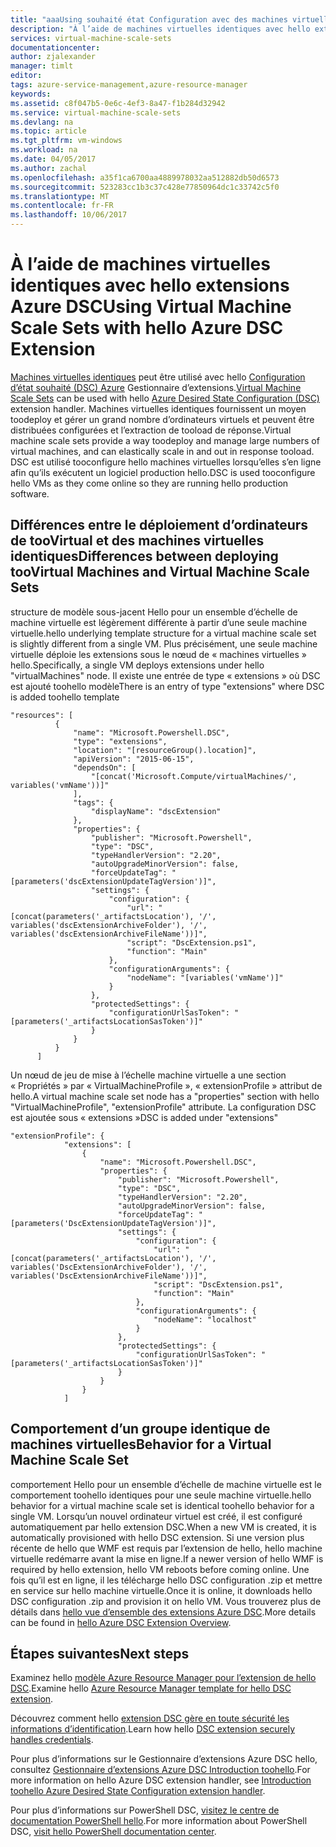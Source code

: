 ```yaml
---
title: "aaaUsing souhaité état Configuration avec des machines virtuelles identiques | Documents Microsoft"
description: "À l’aide de machines virtuelles identiques avec hello extensions Azure DSC"
services: virtual-machine-scale-sets
documentationcenter: 
author: zjalexander
manager: timlt
editor: 
tags: azure-service-management,azure-resource-manager
keywords: 
ms.assetid: c8f047b5-0e6c-4ef3-8a47-f1b284d32942
ms.service: virtual-machine-scale-sets
ms.devlang: na
ms.topic: article
ms.tgt_pltfrm: vm-windows
ms.workload: na
ms.date: 04/05/2017
ms.author: zachal
ms.openlocfilehash: a35f1ca6700aa4889978032aa512882db50d6573
ms.sourcegitcommit: 523283cc1b3c37c428e77850964dc1c33742c5f0
ms.translationtype: MT
ms.contentlocale: fr-FR
ms.lasthandoff: 10/06/2017
---
```

# <a name="using-virtual-machine-scale-sets-with-hello-azure-dsc-extension"></a><span data-ttu-id="1d480-103">À l’aide de machines virtuelles identiques avec hello extensions Azure DSC</span><span class="sxs-lookup"><span data-stu-id="1d480-103">Using Virtual Machine Scale Sets with hello Azure DSC Extension</span></span>
<span data-ttu-id="1d480-104">[Machines virtuelles identiques](virtual-machine-scale-sets-overview.md) peut être utilisé avec hello [Configuration d’état souhaité (DSC) Azure](../virtual-machines/windows/extensions-dsc-overview.md?toc=%2fazure%2fvirtual-machines%2fwindows%2ftoc.json) Gestionnaire d’extensions.</span><span class="sxs-lookup"><span data-stu-id="1d480-104">[Virtual Machine Scale Sets](virtual-machine-scale-sets-overview.md) can be used with hello [Azure Desired State Configuration (DSC)](../virtual-machines/windows/extensions-dsc-overview.md?toc=%2fazure%2fvirtual-machines%2fwindows%2ftoc.json) extension handler.</span></span> <span data-ttu-id="1d480-105">Machines virtuelles identiques fournissent un moyen toodeploy et gérer un grand nombre d’ordinateurs virtuels et peuvent être distribuées configurées et l’extraction de tooload de réponse.</span><span class="sxs-lookup"><span data-stu-id="1d480-105">Virtual machine scale sets provide a way toodeploy and manage large numbers of virtual machines, and can elastically scale in and out in response tooload.</span></span> <span data-ttu-id="1d480-106">DSC est utilisé tooconfigure hello machines virtuelles lorsqu’elles s’en ligne afin qu’ils exécutent un logiciel production hello.</span><span class="sxs-lookup"><span data-stu-id="1d480-106">DSC is used tooconfigure hello VMs as they come online so they are running hello production software.</span></span>

## <a name="differences-between-deploying-toovirtual-machines-and-virtual-machine-scale-sets"></a><span data-ttu-id="1d480-107">Différences entre le déploiement d’ordinateurs de tooVirtual et des machines virtuelles identiques</span><span class="sxs-lookup"><span data-stu-id="1d480-107">Differences between deploying tooVirtual Machines and Virtual Machine Scale Sets</span></span>
<span data-ttu-id="1d480-108">structure de modèle sous-jacent Hello pour un ensemble d’échelle de machine virtuelle est légèrement différente à partir d’une seule machine virtuelle.</span><span class="sxs-lookup"><span data-stu-id="1d480-108">hello underlying template structure for a virtual machine scale set is slightly different from a single VM.</span></span> <span data-ttu-id="1d480-109">Plus précisément, une seule machine virtuelle déploie les extensions sous le nœud de « machines virtuelles » hello.</span><span class="sxs-lookup"><span data-stu-id="1d480-109">Specifically, a single VM deploys extensions under hello "virtualMachines" node.</span></span> <span data-ttu-id="1d480-110">Il existe une entrée de type « extensions » où DSC est ajouté toohello modèle</span><span class="sxs-lookup"><span data-stu-id="1d480-110">There is an entry of type "extensions" where DSC is added toohello template</span></span>

```
"resources": [
          {
              "name": "Microsoft.Powershell.DSC",
              "type": "extensions",
              "location": "[resourceGroup().location]",
              "apiVersion": "2015-06-15",
              "dependsOn": [
                  "[concat('Microsoft.Compute/virtualMachines/', variables('vmName'))]"
              ],
              "tags": {
                  "displayName": "dscExtension"
              },
              "properties": {
                  "publisher": "Microsoft.Powershell",
                  "type": "DSC",
                  "typeHandlerVersion": "2.20",
                  "autoUpgradeMinorVersion": false,
                  "forceUpdateTag": "[parameters('dscExtensionUpdateTagVersion')]",
                  "settings": {
                      "configuration": {
                          "url": "[concat(parameters('_artifactsLocation'), '/', variables('dscExtensionArchiveFolder'), '/', variables('dscExtensionArchiveFileName'))]",
                          "script": "DscExtension.ps1",
                          "function": "Main"
                      },
                      "configurationArguments": {
                          "nodeName": "[variables('vmName')]"
                      }
                  },
                  "protectedSettings": {
                      "configurationUrlSasToken": "[parameters('_artifactsLocationSasToken')]"
                  }
              }
          }
      ]
```

<span data-ttu-id="1d480-111">Un nœud de jeu de mise à l’échelle machine virtuelle a une section « Propriétés » par « VirtualMachineProfile », « extensionProfile » attribut de hello.</span><span class="sxs-lookup"><span data-stu-id="1d480-111">A virtual machine scale set node has a "properties" section with hello "VirtualMachineProfile", "extensionProfile" attribute.</span></span> <span data-ttu-id="1d480-112">La configuration DSC est ajoutée sous « extensions »</span><span class="sxs-lookup"><span data-stu-id="1d480-112">DSC is added under "extensions"</span></span>

```
"extensionProfile": {
            "extensions": [
                {
                    "name": "Microsoft.Powershell.DSC",
                    "properties": {
                        "publisher": "Microsoft.Powershell",
                        "type": "DSC",
                        "typeHandlerVersion": "2.20",
                        "autoUpgradeMinorVersion": false,
                        "forceUpdateTag": "[parameters('DscExtensionUpdateTagVersion')]",
                        "settings": {
                            "configuration": {
                                "url": "[concat(parameters('_artifactsLocation'), '/', variables('DscExtensionArchiveFolder'), '/', variables('DscExtensionArchiveFileName'))]",
                                "script": "DscExtension.ps1",
                                "function": "Main"
                            },
                            "configurationArguments": {
                                "nodeName": "localhost"
                            }
                        },
                        "protectedSettings": {
                            "configurationUrlSasToken": "[parameters('_artifactsLocationSasToken')]"
                        }
                    }
                }
            ]
```

## <a name="behavior-for-a-virtual-machine-scale-set"></a><span data-ttu-id="1d480-113">Comportement d’un groupe identique de machines virtuelles</span><span class="sxs-lookup"><span data-stu-id="1d480-113">Behavior for a Virtual Machine Scale Set</span></span>
<span data-ttu-id="1d480-114">comportement Hello pour un ensemble d’échelle de machine virtuelle est le comportement toohello identiques pour une seule machine virtuelle.</span><span class="sxs-lookup"><span data-stu-id="1d480-114">hello behavior for a virtual machine scale set is identical toohello behavior for a single VM.</span></span> <span data-ttu-id="1d480-115">Lorsqu’un nouvel ordinateur virtuel est créé, il est configuré automatiquement par hello extension DSC.</span><span class="sxs-lookup"><span data-stu-id="1d480-115">When a new VM is created, it is automatically provisioned with hello DSC extension.</span></span> <span data-ttu-id="1d480-116">Si une version plus récente de hello que WMF est requis par l’extension de hello, hello machine virtuelle redémarre avant la mise en ligne.</span><span class="sxs-lookup"><span data-stu-id="1d480-116">If a newer version of hello WMF is required by hello extension, hello VM reboots before coming online.</span></span> <span data-ttu-id="1d480-117">Une fois qu’il est en ligne, il les télécharge hello DSC configuration .zip et mettre en service sur hello machine virtuelle.</span><span class="sxs-lookup"><span data-stu-id="1d480-117">Once it is online, it downloads hello DSC configuration .zip and provision it on hello VM.</span></span> <span data-ttu-id="1d480-118">Vous trouverez plus de détails dans [hello vue d’ensemble des extensions Azure DSC](../virtual-machines/windows/extensions-dsc-overview.md?toc=%2fazure%2fvirtual-machines%2fwindows%2ftoc.json).</span><span class="sxs-lookup"><span data-stu-id="1d480-118">More details can be found in [hello Azure DSC Extension Overview](../virtual-machines/windows/extensions-dsc-overview.md?toc=%2fazure%2fvirtual-machines%2fwindows%2ftoc.json).</span></span>

## <a name="next-steps"></a><span data-ttu-id="1d480-119">Étapes suivantes</span><span class="sxs-lookup"><span data-stu-id="1d480-119">Next steps</span></span>
<span data-ttu-id="1d480-120">Examinez hello [modèle Azure Resource Manager pour l’extension de hello DSC](../virtual-machines/windows/extensions-dsc-template.md?toc=%2fazure%2fvirtual-machines%2fwindows%2ftoc.json).</span><span class="sxs-lookup"><span data-stu-id="1d480-120">Examine hello [Azure Resource Manager template for hello DSC extension](../virtual-machines/windows/extensions-dsc-template.md?toc=%2fazure%2fvirtual-machines%2fwindows%2ftoc.json).</span></span>

<span data-ttu-id="1d480-121">Découvrez comment hello [extension DSC gère en toute sécurité les informations d’identification](../virtual-machines/windows/extensions-dsc-credentials.md?toc=%2fazure%2fvirtual-machines%2fwindows%2ftoc.json).</span><span class="sxs-lookup"><span data-stu-id="1d480-121">Learn how hello [DSC extension securely handles credentials](../virtual-machines/windows/extensions-dsc-credentials.md?toc=%2fazure%2fvirtual-machines%2fwindows%2ftoc.json).</span></span> 

<span data-ttu-id="1d480-122">Pour plus d’informations sur le Gestionnaire d’extensions Azure DSC hello, consultez [Gestionnaire d’extensions Azure DSC Introduction toohello](../virtual-machines/windows/extensions-dsc-overview.md?toc=%2fazure%2fvirtual-machines%2fwindows%2ftoc.json).</span><span class="sxs-lookup"><span data-stu-id="1d480-122">For more information on hello Azure DSC extension handler, see [Introduction toohello Azure Desired State Configuration extension handler](../virtual-machines/windows/extensions-dsc-overview.md?toc=%2fazure%2fvirtual-machines%2fwindows%2ftoc.json).</span></span> 

<span data-ttu-id="1d480-123">Pour plus d’informations sur PowerShell DSC, [visitez le centre de documentation PowerShell hello](https://msdn.microsoft.com/powershell/dsc/overview).</span><span class="sxs-lookup"><span data-stu-id="1d480-123">For more information about PowerShell DSC, [visit hello PowerShell documentation center](https://msdn.microsoft.com/powershell/dsc/overview).</span></span> 

